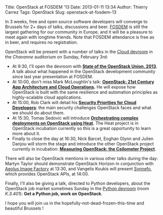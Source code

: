Title: OpenStack at FOSDEM '13
Date: 2013-01-11 13:34
Author: Thierry Carrez
Tags: OpenStack
Slug: openstack-at-fosdem-13

In 3 weeks, free and open source software developers will converge to
Brussels for 2+ days of talks, discussions and beer.
[FOSDEM](https://fosdem.org/2013/) is still the largest gathering for
our community in Europe, and it will be a pleasure to meet again with
longtime friends. Note that FOSDEM attendance is free as in beer, and
requires no registration.

OpenStack will be present with a number of talks in the [Cloud
devroom](https://fosdem.org/2013/schedule/track/cloud/) in the
*Chavanne* auditorium on Sunday, February 3rd:

-   At 9:30, I'll open the devroom with [**State of the OpenStack Union,
    2013**](https://fosdem.org/2013/schedule/event/state_of_openstack/).
    A talk about what happened in the OpenStack development community
    since last year presentation at FOSDEM.
-   At 10:00, don't miss Mark McLoughlin's talk: **[OpenStack: 21st
    Century App Architecture and Cloud
    Operations](https://fosdem.org/2013/schedule/event/openstack_app_arch/).**
    He will expose how OpenStack is built with the same resilience and
    automation principles as highly-scalable cloud applications.
-   At 15:00, Rob Clark will detail his [**Security Priorities for Cloud
    Developers**](https://fosdem.org/2013/schedule/event/security_priorities/):
    the main security challenges OpenStack faces and what we should do
    about them.
-   At 15:30, Tomas Sedovic will introduce [**Orchestrating complex
    deployments on OpenStack using
    Heat**](https://fosdem.org/2013/schedule/event/openstack_heat/). The
    Heat project is in OpenStack incubation currently so this is a great
    opportunity to learn more about it.
-   Finally to close the day at 16:30, Nick Barcet, Eoghan Glynn and
    Julien Danjou will storm the stage and introduce the other OpenStack
    project currently in incubation: [**Measuring OpenStack: the
    Ceilometer
    Project**](https://fosdem.org/2013/schedule/event/openstack_ceilometer/).

There will also be OpenStack mentions in various other talks during the
day: Martyn Taylor should demonstrate OpenStack Horizon in conjunction
with [Aeolus Image
Factory](https://fosdem.org/2013/schedule/event/image_management/) at
13:30, and Vangelis Koukis will present
[Synnefo](https://fosdem.org/2013/schedule/event/synnefo/), which
provides OpenStack APIs, at 14:00.

Finally, I'll also be giving a talk, directed to Python developers,
about the OpenStack job market sometimes Sunday in the [Python
devroom](https://fosdem.org/2013/schedule/track/python/) (room
*K.3.401*): **Get a Python job, work on OpenStack**.

I hope you will join us in the hopefully-not-dead-frozen-this-time and
beautiful Brussels !
